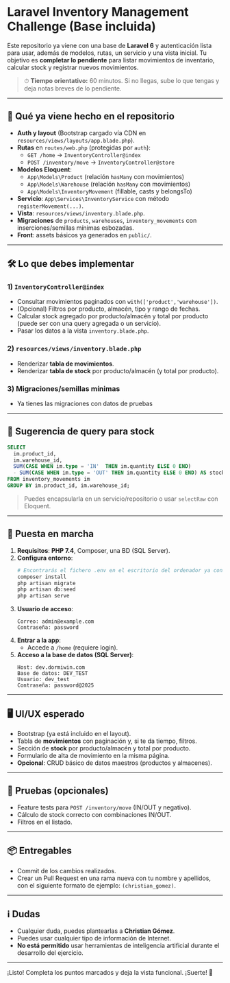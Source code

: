 # Laravel Inventory Management Challenge (Base incluida)

Este repositorio ya viene con una base de **Laravel 6** y autenticación lista para usar, además de modelos, rutas, un servicio y una vista inicial. Tu objetivo es **completar lo pendiente** para listar movimientos de inventario, calcular stock y registrar nuevos movimientos.

> ⏱ **Tiempo orientativo:** 60 minutos. Si no llegas, sube lo que tengas y deja notas breves de lo pendiente.

---

## 🧩 Qué ya viene hecho en el repositorio

- **Auth y layout** (Bootstrap cargado vía CDN en `resources/views/layouts/app.blade.php`).
- **Rutas** en `routes/web.php` (protegidas por `auth`):
  - `GET /home` → `InventoryController@index`
  - `POST /inventory/move` → `InventoryController@store`
- **Modelos Eloquent**:
  - `App\Models\Product` (relación `hasMany` con movimientos)
  - `App\Models\Warehouse` (relación `hasMany` con movimientos)
  - `App\Models\InventoryMovement` (fillable, casts y belongsTo)
- **Servicio**: `App\Services\InventoryService` con método `registerMovement(...)`.
- **Vista**: `resources/views/inventory.blade.php`.
- **Migraciones** de `products`, `warehouses`, `inventory_movements` con inserciones/semillas mínimas esbozadas.
- **Front**: assets básicos ya generados en `public/`.

---

## 🛠️ Lo que debes implementar

### 1) `InventoryController@index`
- Consultar movimientos paginados con `with(['product','warehouse'])`.
- (Opcional) Filtros por producto, almacén, tipo y rango de fechas.
- Calcular stock agregado por producto/almacén y total por producto (puede ser con una query agregada o un servicio).
- Pasar los datos a la vista `inventory.blade.php`.

### 2) `resources/views/inventory.blade.php`
- Renderizar **tabla de movimientos**.
- Renderizar **tabla de stock** por producto/almacén (y total por producto).

### 3) Migraciones/semillas mínimas
- Ya tienes las migraciones con datos de pruebas

---

## 🧮 Sugerencia de query para stock

```sql
SELECT
  im.product_id,
  im.warehouse_id,
  SUM(CASE WHEN im.type = 'IN'  THEN im.quantity ELSE 0 END)
  - SUM(CASE WHEN im.type = 'OUT' THEN im.quantity ELSE 0 END) AS stock
FROM inventory_movements im
GROUP BY im.product_id, im.warehouse_id;
```

> Puedes encapsularla en un servicio/repositorio o usar `selectRaw` con Eloquent.

---

## 🚀 Puesta en marcha

1. **Requisitos**: **PHP 7.4**, Composer, una BD (SQL Server).
2. **Configura entorno**:
   ```bash
   # Encontrarás el fichero .env en el escritorio del ordenador ya configurado.*
   composer install
   php artisan migrate
   php artisan db:seed
   php artisan serve
   ```
3. **Usuario de acceso**:
   ```
   Correo: admin@example.com
   Contraseña: password
   ```
4. **Entrar a la app**:
   - Accede a `/home` (requiere login).
5. **Acceso a la base de datos (SQL Server)**:
   ```
   Host: dev.dormiwin.com
   Base de datos: DEV_TEST
   Usuario: dev_test
   Contraseña: password@2025
   ```

---

## 🖥️ UI/UX esperado

- Bootstrap (ya está incluido en el layout).
- Tabla de **movimientos** con paginación y, si te da tiempo, filtros.
- Sección de **stock** por producto/almacén y total por producto.
- Formulario de alta de movimiento en la misma página.
- **Opcional**: CRUD básico de datos maestros (productos y almacenes).

---

## 🧪 Pruebas (opcionales)

- Feature tests para `POST /inventory/move` (IN/OUT y negativo).
- Cálculo de stock correcto con combinaciones IN/OUT.
- Filtros en el listado.

---

## 📦 Entregables

- Commit de los cambios realizados.
- Crear un Pull Request en una rama nueva con tu nombre y apellidos, con el siguiente formato de ejemplo: `(christian_gomez)`.

---

## ℹ️ Dudas

- Cualquier duda, puedes plantearlas a **Christian Gómez**.
- Puedes usar cualquier tipo de información de Internet.
- **No está permitido** usar herramientas de inteligencia artificial durante el desarrollo del ejercicio.

---

¡Listo! Completa los puntos marcados y deja la vista funcional. ¡Suerte! 🚀
